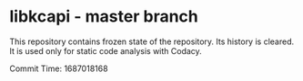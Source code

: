 # libkcapi - master branch

This repository contains frozen state of the repository.
Its history is cleared. It is used only for static code
analysis with Codacy.

Commit Time: 1687018168